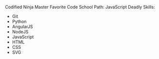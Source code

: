 Codified Ninja Master
Favorite Code School Path: JavaScript
Deadly Skills:
* Git
* Python
* AngularJS
* NodeJS
* JavaScript
* HTML
* CSS
* SVG